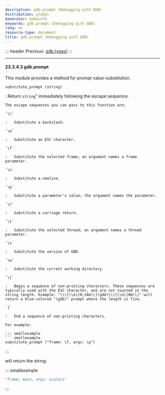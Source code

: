 ```yaml
---
description: gdb.prompt (Debugging with GDB)
distribution: global
Generator: makeinfo
keywords: gdb.prompt (Debugging with GDB)
lang: en
resource-type: document
title: gdb.prompt (Debugging with GDB)
---
```

::: header
Previous: [gdb.types](gdb_002etypes.html#gdb_002etypes)]
:::

---

#### 23.3.4.3 gdb.prompt

This module provides a method for prompt value-substitution.

`substitute_prompt (string)`

:   Return `string`" immediately following the escape sequence.

```
The escape sequences you can pass to this function are:

`\\`

:   Substitute a backslash.

`\e`

:   Substitute an ESC character.

`\f`

:   Substitute the selected frame; an argument names a frame parameter.

`\n`

:   Substitute a newline.

`\p`

:   Substitute a parameter's value; the argument names the parameter.

`\r`

:   Substitute a carriage return.

`\t`

:   Substitute the selected thread; an argument names a thread parameter.

`\v`

:   Substitute the version of GDB.

`\w`

:   Substitute the current working directory.

`\[`

:   Begin a sequence of non-printing characters. These sequences are typically used with the ESC character, and are not counted in the string length. Example: "\\\[\\e\[0;34m\\](gdb)\\\[\\e\[0m\\]" will return a blue-colored "(gdb)" prompt where the length is five.

`]`

:   End a sequence of non-printing characters.

For example:

::: smallexample
``` smallexample
substitute_prompt ("frame: \f, args: \p")
```

:::

will return the string:

::: smallexample

```bash
"frame: main, args: scalars"
```

:::

```
```
